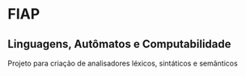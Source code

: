 # FIAP
## Linguagens, Autômatos e Computabilidade

Projeto para criação de analisadores léxicos, sintáticos e semânticos
